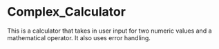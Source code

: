 # Complex_Calculator
This is a calculator that takes in user input for two numeric values and a mathematical operator. It also uses error handling.
